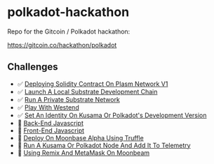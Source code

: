 # polkadot-hackathon

Repo for the Gitcoin / Polkadot hackathon:

https://gitcoin.co/hackathon/polkadot

## Challenges

- ✅ [Deploying Solidity Contract On Plasm Network V1](./challenges/deploying-solidity-contract-on-plasm-network-v1/)
- ✅ [Launch A Local Substrate Development Chain](./local-substrate-dev-chain/)
- ✅ [Run A Private Substrate Network](./challenges/run-a-private-substrate-network/)
- ✅ [Play With Westend](./challenges/play-with-westend/)
- ✅ [Set An Identity On Kusama Or Polkadot's Development Version](./challenges/id-dev-version/)
- 🚧 [Back-End Javascript](./challenges/backend-javascript/)
- 🚧 [Front-End Javascript](./challenges/front-end-javascript/)
- 🚧 [Deploy On Moonbase Alpha Using Truffle](./challenges/deploy-on-moonbase-alpha-using-truffle/)
- 🚧 [Run A Kusama Or Polkadot Node And Add It To Telemetry](./challenges/node-telemetry/)
- 🚧 [Using Remix And MetaMask On Moonbeam](./challenges/remix-metamask-moonbeam/)
